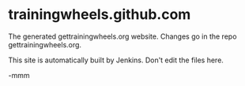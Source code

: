 trainingwheels.github.com
=========================

The generated gettrainingwheels.org website. Changes go in the repo gettrainingwheels.org.

This site is automatically built by Jenkins. Don't edit the files here.

-mmm
